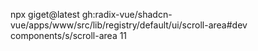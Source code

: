 npx giget@latest gh:radix-vue/shadcn-vue/apps/www/src/lib/registry/default/ui/scroll-area#dev components/s/scroll-area 11

